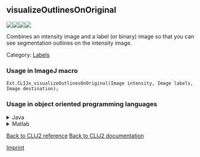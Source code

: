 ## visualizeOutlinesOnOriginal
<img src="images/mini_empty_logo.png"/><img src="images/mini_empty_logo.png"/><img src="images/mini_clijx_logo.png"/><img src="images/mini_empty_logo.png"/>

Combines an intensity image and a label (or binary) image so that you can see segmentation outlines on the intensity image.

Category: [Labels](https://clij.github.io/clij2-docs/reference__label)

### Usage in ImageJ macro
```
Ext.CLIJx_visualizeOutlinesOnOriginal(Image intensity, Image labels, Image destination);
```


### Usage in object oriented programming languages



<details>

<summary>
Java
</summary>
<pre class="highlight">// init CLIJ and GPU
import net.haesleinhuepf.clijx.CLIJx;
import net.haesleinhuepf.clij.clearcl.ClearCLBuffer;
CLIJx clijx = CLIJx.getInstance();

// get input parameters
ClearCLBuffer intensity = clijx.push(intensityImagePlus);
ClearCLBuffer labels = clijx.push(labelsImagePlus);
destination = clijx.create(intensity);
</pre>

<pre class="highlight">
// Execute operation on GPU
clijx.visualizeOutlinesOnOriginal(intensity, labels, destination);
</pre>

<pre class="highlight">
// show result
destinationImagePlus = clijx.pull(destination);
destinationImagePlus.show();

// cleanup memory on GPU
clijx.release(intensity);
clijx.release(labels);
clijx.release(destination);
</pre>

</details>



<details>

<summary>
Matlab
</summary>
<pre class="highlight">% init CLIJ and GPU
clijx = init_clatlabx();

% get input parameters
intensity = clijx.pushMat(intensity_matrix);
labels = clijx.pushMat(labels_matrix);
destination = clijx.create(intensity);
</pre>

<pre class="highlight">
% Execute operation on GPU
clijx.visualizeOutlinesOnOriginal(intensity, labels, destination);
</pre>

<pre class="highlight">
% show result
destination = clijx.pullMat(destination)

% cleanup memory on GPU
clijx.release(intensity);
clijx.release(labels);
clijx.release(destination);
</pre>

</details>



[Back to CLIJ2 reference](https://clij.github.io/clij2-docs/reference)
[Back to CLIJ2 documentation](https://clij.github.io/clij2-docs)

[Imprint](https://clij.github.io/imprint)
